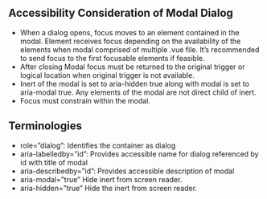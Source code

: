 ## Accessibility Consideration of Modal Dialog
* When a dialog opens, focus moves to an element contained in the modal. Element receives focus depending on the availability of the elements when modal comprised of multiple .vue file. It’s recommended to send focus to the first focusable elements if feasible.
* After closing Modal focus must be returned to the original trigger or logical location when original trigger is not available.
* Inert of the modal is set to aria-hidden true along with modal is set to aria-modal true. Any elements of the modal are not direct child of inert.
* Focus must constrain within the modal.
## Terminologies
* role=”dialog”: Identifies the container as dialog
* aria-labelledby=”id”: Provides accessible name for dialog referenced by id with title of modal
* aria-describedby=”id”: Provides accessible description of modal
* aria-modal=”true” Hide inert from screen reader.
* aria-hidden=”true” Hide the inert from screen reader.

